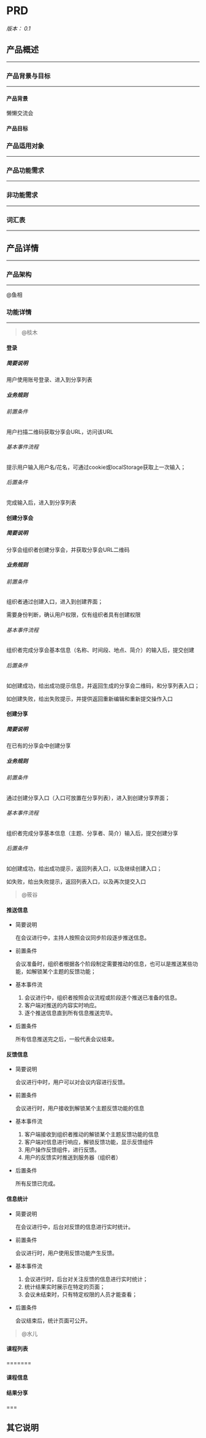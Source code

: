 # PRD
*版本： 0.1*




## 产品概述
* * *


### 产品背景与目标
* * *

#### 产品背景
懒懒交流会


#### 产品目标

### 产品适用对象
* * *


### 产品功能需求
* * *

### 非功能需求
* * *

### 词汇表
* * *


## 产品详情
* * *
### 产品架构
* * *
@鱼相

### 功能详情
* * *

>@棪木

#### 登录

##### 简要说明
用户使用账号登录、进入到分享列表

##### 业务规则
###### 前置条件
用户扫描二维码获取分享会URL，访问该URL
###### 基本事件流程
提示用户输入用户名/花名，可通过cookie或localStorage获取上一次输入；
###### 后置条件
完成输入后，进入到分享列表

#### 创建分享会

##### 简要说明
分享会组织者创建分享会，并获取分享会URL二维码

##### 业务规则
###### 前置条件
组织者通过创建入口，进入到创建界面；

需要身份判断，确认用户权限，仅有组织者具有创建权限
###### 基本事件流程
组织者完成分享会基本信息（名称、时间段、地点、简介）的输入后，提交创建
###### 后置条件
如创建成功，给出成功提示信息，并返回生成的分享会二维码，和分享列表入口；

如创建失败，给出失败提示，并提供返回重新编辑和重新提交操作入口

#### 创建分享

##### 简要说明
在已有的分享会中创建分享

##### 业务规则
###### 前置条件
通过创建分享入口（入口可放置在分享列表），进入到创建分享界面；
###### 基本事件流程
组织者完成分享基本信息（主题、分享者、简介）输入后，提交创建分享
###### 后置条件
如创建成功，给出成功提示，返回列表入口，以及继续创建入口；

如失败，给出失败提示，返回列表入口，以及再次提交入口

>@筱谷


#### 推送信息

* 简要说明

	在会议进行中，主持人按照会议同步阶段逐步推送信息。

* 前置条件

	会议准备时，组织者根据各个阶段制定需要推动的信息，也可以是推送某些功能，如解锁某个主题的反馈功能；

	
* 基本事件流

	1. 会议进行中，组织者按照会议流程或阶段逐个推送已准备的信息。
	2. 客户端对推送的内容实时响应。
	3. 逐个推送信息直到所有信息推送完毕。

* 后置条件

	所有信息推送完之后，一般代表会议结束。

#### 反馈信息


* 简要说明

	会议进行中时，用户可以对会议内容进行反馈。
	
* 前置条件

	会议进行时，用户接收到解锁某个主题反馈功能的信息
	
* 基本事件流

	1. 客户端接收到组织者推动的解锁某个主题反馈功能的信息
	2. 客户端对信息进行响应，解锁反馈功能，显示反馈组件
	3. 用户操作反馈组件，进行反馈。
	4. 用户的反馈实时推送到服务器（组织者）

* 后置条件

	所有反馈已完成。

#### 信息统计


* 简要说明

	在会议进行中，后台对反馈的信息进行实时统计。
	
* 前置条件

	会议进行时，用户使用反馈功能产生反馈。
	
* 基本事件流

	1. 会议进行时，后台对关注反馈的信息进行实时统计；
	2. 统计结果实时展示在特定的页面；
	3. 会议未结束时，只有特定权限的人员才能查看；

* 后置条件

	会议结束后，统计页面可公开。
	

>@水儿

#### 课程列表


=======
#### 课程信息

#### 结果分享


===
## 其它说明

